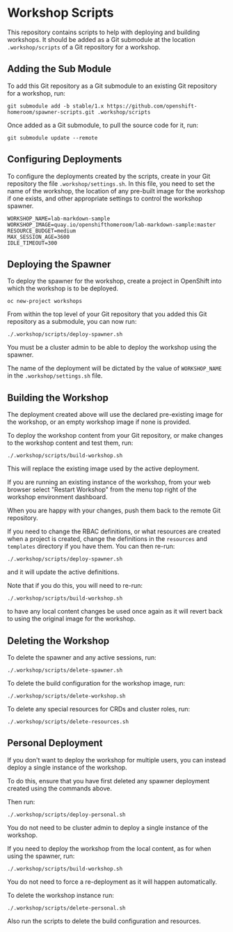 Workshop Scripts
================

This repository contains scripts to help with deploying and building workshops. It should be added as a Git submodule at the location ``.workshop/scripts`` of a Git repository for a workshop.

Adding the Sub Module
---------------------

To add this Git repository as a Git submodule to an existing Git repository for a workshop, run:

```
git submodule add -b stable/1.x https://github.com/openshift-homeroom/spawner-scripts.git .workshop/scripts
```

Once added as a Git submodule, to pull the source code for it, run:

```
git submodule update --remote
```

Configuring Deployments
-----------------------

To configure the deployments created by the scripts, create in your Git repository the file ``.workshop/settings.sh``. In this file, you need to set the name of the workshop, the location of any pre-built image for the workshop if one exists, and other appropriate settings to control the workshop spawner.

```
WORKSHOP_NAME=lab-markdown-sample
WORKSHOP_IMAGE=quay.io/openshifthomeroom/lab-markdown-sample:master
RESOURCE_BUDGET=medium
MAX_SESSION_AGE=3600
IDLE_TIMEOUT=300
```

Deploying the Spawner
----------------------

To deploy the spawner for the workshop, create a project in OpenShift into which the workshop is to be deployed.

```
oc new-project workshops
```

From within the top level of your Git repository that you added this Git repository as a submodule, you can now run:

```
./.workshop/scripts/deploy-spawner.sh
```

You must be a cluster admin to be able to deploy the workshop using the spawner.

The name of the deployment will be dictated by the value of ``WORKSHOP_NAME`` in the ``.workshop/settings.sh`` file.

Building the Workshop
---------------------

The deployment created above will use the declared pre-existing image for the workshop, or an empty workshop image if none is provided.

To deploy the workshop content from your Git repository, or make changes to the workshop content and test them, run:

```
./.workshop/scripts/build-workshop.sh
```

This will replace the existing image used by the active deployment.

If you are running an existing instance of the workshop, from your web browser select "Restart Workshop" from the menu top right of the workshop environment dashboard.

When you are happy with your changes, push them back to the remote Git repository.

If you need to change the RBAC definitions, or what resources are created when a project is created, change the definitions in the ``resources`` and ``templates`` directory if you have them. You can then re-run:

```
./.workshop/scripts/deploy-spawner.sh
```

and it will update the active definitions.

Note that if you do this, you will need to re-run:

```
./.workshop/scripts/build-workshop.sh
```

to have any local content changes be used once again as it will revert back to using the original image for the workshop.

Deleting the Workshop
---------------------

To delete the spawner and any active sessions, run:

```
./.workshop/scripts/delete-spawner.sh
```

To delete the build configuration for the workshop image, run:

```
./.workshop/scripts/delete-workshop.sh
```

To delete any special resources for CRDs and cluster roles, run:

```
./.workshop/scripts/delete-resources.sh
```

Personal Deployment
-------------------

If you don't want to deploy the workshop for multiple users, you can instead deploy a single instance of the workshop.

To do this, ensure that you have first deleted any spawner deployment created using the commands above.

Then run:

```
./.workshop/scripts/deploy-personal.sh
```

You do not need to be cluster admin to deploy a single instance of the workshop.

If you need to deploy the workshop from the local content, as for when using the spawner, run:

```
./.workshop/scripts/build-workshop.sh
```

You do not need to force a re-deployment as it will happen automatically.

To delete the workshop instance run:

```
./.workshop/scripts/delete-personal.sh
```

Also run the scripts to delete the build configuration and resources.
